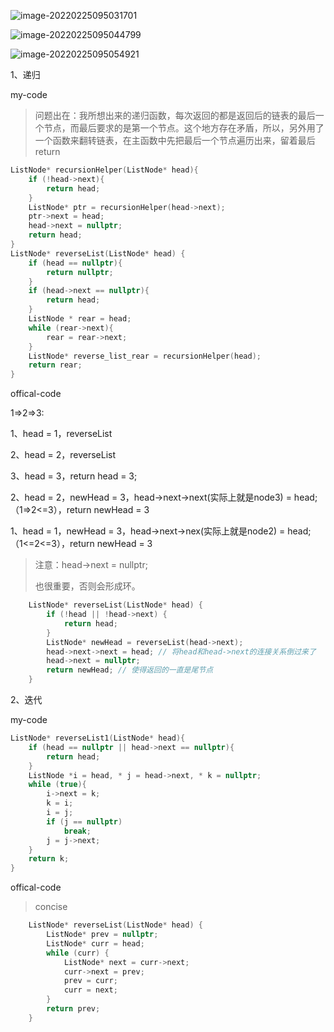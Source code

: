 ![image-20220225095031701](C:\Users\lenovo\AppData\Roaming\Typora\typora-user-images\image-20220225095031701.png)

![image-20220225095044799](C:\Users\lenovo\AppData\Roaming\Typora\typora-user-images\image-20220225095044799.png)

![image-20220225095054921](C:\Users\lenovo\AppData\Roaming\Typora\typora-user-images\image-20220225095054921.png)



1、递归

my-code

> 问题出在：我所想出来的递归函数，每次返回的都是返回后的链表的最后一个节点，而最后要求的是第一个节点。这个地方存在矛盾，所以，另外用了一个函数来翻转链表，在主函数中先把最后一个节点遍历出来，留着最后return

```cpp
ListNode* recursionHelper(ListNode* head){
    if (!head->next){
        return head;
    }
    ListNode* ptr = recursionHelper(head->next);
    ptr->next = head;
    head->next = nullptr;
    return head;
}
ListNode* reverseList(ListNode* head) {
    if (head == nullptr){
        return nullptr;
    }
    if (head->next == nullptr){
        return head;
    }
    ListNode * rear = head;
    while (rear->next){
        rear = rear->next;
    }
    ListNode* reverse_list_rear = recursionHelper(head);
    return rear;
}
```

offical-code

1=>2=>3:

1、head = 1，reverseList

2、head = 2，reverseList

3、head = 3，return head = 3;

2、head = 2，newHead = 3，head->next->next(实际上就是node3) = head;（1=>2<=3），return newHead = 3

1、head = 1，newHead = 3，head->next->nex(实际上就是node2) = head;（1<=2<=3），return newHead = 3

> 注意：head->next = nullptr;
>
> 也很重要，否则会形成环。

```cpp
	ListNode* reverseList(ListNode* head) {
        if (!head || !head->next) {
            return head;
        }
        ListNode* newHead = reverseList(head->next);
        head->next->next = head; // 将head和head->next的连接关系倒过来了
        head->next = nullptr;
        return newHead; // 使得返回的一直是尾节点
    }
```

2、迭代

my-code

```cpp
ListNode* reverseList1(ListNode* head){
    if (head == nullptr || head->next == nullptr){
        return head;
    }
    ListNode *i = head, * j = head->next, * k = nullptr;
    while (true){
        i->next = k;
        k = i;
        i = j;
        if (j == nullptr)
            break;
        j = j->next;
    }
    return k;
}
```

offical-code

> concise

```cpp
	ListNode* reverseList(ListNode* head) {
        ListNode* prev = nullptr;
        ListNode* curr = head;
        while (curr) {
            ListNode* next = curr->next;
            curr->next = prev;
            prev = curr;
            curr = next;
        }
        return prev;
    }
```

